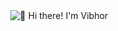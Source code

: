 <div style="display: flex; justify-content: center; align-items: center; height: 100vh; margin-bottom: 20px;">
  <img src="https://raw.githubusercontent.com/vibzz2003/vibzz2003/main/HeyIam-ezgif.com-optimize.gif" alt="👋 Hi there! I'm Vibhor" title="👋 Hi there! I'm Vibhor"/>
</div>

<div style="display: flex; align-items: flex-start; gap: 20px;">
  <img align="right" height="150" src="https://media.giphy.com/media/L3bj6t3opdeNddYCyl/giphy.gif" style="padding-right: 20px;" />
  <div>
    <p>- 🔭 I’m currently working on <a href="https://github.com/Yorichi07/darts">D.A.R.T.S</a></p>
    <p>- 🌱 I’m currently learning <strong>Angular, Flutter, Spring</strong></p>
    <p>- 💬 Ask me about <strong>Java, C++, C, Python</strong></p>
    <p>- 📫 How to reach me <a href="mailto:rminocha01@gmail.com">rminocha01@gmail.com</a></p>
  </div>
</div>


## 🌐 Socials:
[![Instagram](https://img.shields.io/badge/Instagram-%23E4405F.svg?logo=Instagram&logoColor=white)](https://instagram.com/munchkin_minocha) [![LinkedIn](https://img.shields.io/badge/LinkedIn-%230077B5.svg?logo=linkedin&logoColor=white)](https://linkedin.com/in/vibhor-minocha-513b32220) 

# 💻 Tech Stack:
<table>
  <tr>
    <td align="center" width="96">
        <img src="https://techstack-generator.vercel.app/cpp-icon.svg" alt="icon" width="65" height="65" />
      <br>C++
    </td>
    <td align="center" width="96">
      <a href="#macropower-tech">
        <img src="https://techstack-generator.vercel.app/python-icon.svg" alt="icon" width="65" height="65" />
      </a>
      <br>Python
    </td>
    <td align="center" width="96">
        <img src="https://techstack-generator.vercel.app/java-icon.svg" alt="icon" width="65" height="65" />
      <br>Java
    </td>
    <td align="center" width="96">
        <img src="https://techstack-generator.vercel.app/js-icon.svg" alt="icon" width="65" height="65" />
      <br>JavaScript
    </td>
       <td align="center" width="96">
        <img src="https://skillicons.dev/icons?i=c" width="48" height="48" alt="Redis" />
      <br>C
    </td>
       <td align="center" width="96">
        <img src="https://techstack-generator.vercel.app/github-icon.svg" width="65" height="65" alt="GitHub" />
      <br>Github
    </td>
          <td align="center" width="96">
        <img src="https://techstack-generator.vercel.app/react-icon.svg" width="65" height="65" alt="React" />
      <br>React
    </td>
          <td align="center" width="96">
        <img src="https://techstack-generator.vercel.app/docker-icon.svg" width="65" height="65" alt="Rest API" />
      <br>Docker
    </td>
    <td align="center" width="96">
        <img src="https://skillicons.dev/icons?i=go" width="48" height="48" alt="Redis" />
      <br>Go
    </td>
  </tr>
  <tr>
    <td align="center" width="96">
        <img src="https://skillicons.dev/icons?i=git" width="48" height="48" alt="Git" />
      <br>Git
    </td>
    <td align="center"  width="96">
        <img src="https://techstack-generator.vercel.app/aws-icon.svg" width="65" height="65" alt="AWS"  />
      <br>AWS
    </td>
    <td align="center"  width="96">
        <img src="https://skillicons.dev/icons?i=html" width="48" height="48" alt="HTML" />
      <br>HTML
    </td>
    <td align="center" width="96">
        <img src="https://skillicons.dev/icons?i=css" width="48" height="48" alt="css" />
      <br>CSS
    </td>
    <td align="center"  width="96">
        <img src="https://skillicons.dev/icons?i=bootstrap" width="48" height="48" alt="bootstrap" />
      <br>Bootstrap
    </td>
    <td align="center" width="96">
        <img src="https://skillicons.dev/icons?i=azure" width="48" height="48" alt="tailwind" />
      <br>Azure
    </td>
        <td align="center" width="96">
        <img src="https://skillicons.dev/icons?i=angular" width="48" height="48" alt="jquery" />
      <br>Angular
    </td>
        <td align="center" width="96">
        <img src="https://skillicons.dev/icons?i=flutter" width="48" height="48" alt="jquery" />
      <br>Flutter
    </td>
            <td align="center" width="96">
        <img src="https://skillicons.dev/icons?i=dart" width="48" height="48" alt="ASP.NET Core" />
      <br>Dart
    </td>
  </tr>
   <tr>
    <td align="center" width="96">
        <img src="https://skillicons.dev/icons?i=kubernetes" width="48" height="48" alt="Redis" />
      <br>Kubernetes
    </td>
        <td align="center" width="96">
        <img src="https://skillicons.dev/icons?i=postman" width="48" height="48" alt="Postman" />
      <br>Postman
    </td>
           <td align="center" width="96">
        <img src="https://techstack-generator.vercel.app/mysql-icon.svg" width="65" height="65" alt="Rest API" />
      <br>MySQL
    </td>
    <td align="center" width="96">
        <img src="https://skillicons.dev/icons?i=mongodb" width="48" height="48" alt="dart" />
      <br>MongoDB
    </td>
    <td align="center" width="96">
        <img src="https://skillicons.dev/icons?i=vercel" width="48" height="48" alt="Postman" />
      <br>Vercel
    </td>
    <td align="center" width="96">
        <img src="https://skillicons.dev/icons?i=netlify" width="48" height="48" alt="Postman" />
      <br>Netlify
    </td>
     <td align="center" width="96">
        <img src="https://skillicons.dev/icons?i=spring" width="48" height="48" alt="Postman" />
      <br>Spring
    </td>
    <td align="center" width="96">
        <img src="https://skillicons.dev/icons?i=bitbucket" width="48" height="48" alt="Postman" />
      <br>BitBucket
    </td>
    <td align="center" width="96">
        <img src="https://skillicons.dev/icons?i=php" width="48" height="48" alt="Postman" />
      <br>Php
    </td>
  </tr>
 <tr>
 </tr>
</table>

<details>
  <summary>GitHub Profile Stats 💻</summary>
  <br/>
  <img src="https://github-readme-stats.vercel.app/api?username=vibzz2003&theme=dark&hide_border=false&include_all_commits=false&count_private=false" alt="GitHub Stats" height="192px"/><br/>
  <img src="https://github-readme-streak-stats.herokuapp.com/?user=vibzz2003&theme=dark&hide_border=false" alt="GitHub Streak" height="192px"/><br/>
  <img src="https://github-readme-stats.vercel.app/api/top-langs/?username=vibzz2003&theme=dark&hide_border=false&include_all_commits=false&count_private=false&layout=compact" alt="Top Languages" height="192px"/>
  <br/>
  
  ### 🔝 Top Contributed Repo
  
![](https://github-contributor-stats.vercel.app/api?username=vibzz2003&limit=5&theme=dark&combine_all_yearly_contributions=true)
<br/>

## 🏆 GitHub Trophies
![](https://github-profile-trophy.vercel.app/?username=vibzz2003&theme=radical&no-frame=false&no-bg=true&margin-w=4)
<br/>
</details>

<details>
  <summary>Activity Graph 📈</summary>
  <br/>

[![Ashutosh's github activity graph](https://github-readme-activity-graph.vercel.app/graph?username=vibzz2003&line=04e61b&point=403d3d&area=true&hide_border=true&theme=react-dark)](https://github.com/ashutosh00710/github-readme-activity-graph)

</details>

<details>
  <summary>Profile Views 👁️</summary>
  <br/>
  <img src="https://komarev.com/ghpvc/?username=vibzz2003&label=PROFILE+VIEWS&style=plastic&color=blue">

</details>

<details>
  <summary>Serious about FUN! Here's your break!</summary>
  
### ✍️ A wise man said:
![](https://quotes-github-readme.vercel.app/api?type=horizontal&theme=radical)

### 😂 Dev Laughs!
<img src='https://memer-new.vercel.app/' style="height: 400px;"/>

### 🐍 Python Playground!
![Snake animation](https://github.com/vibzz2003/vibzz2003/blob/main/github-contribution-grid-snake.svg)
</details>
<!--<img data-target="animated-image.replacedImage" alt="dino.gif" class="AnimatedImagePlayer-animatedImage" src="https://github.com/saadeghi/saadeghi/raw/master/dino.gif" style="display: block; opacity: 1;">-->

---

<!---
vibzz2003/vibzz2003 is a ✨ special ✨ repository because its `README.md` (this file) appears on your GitHub profile.
You can click the Preview link to take a look at your changes.
--->
